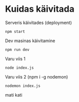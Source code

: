 # Kuidas käivitada

Serveris käivitades (deployment)

    npm start

Dev masinas käivitamine

    npm run dev

Varu viis 1

    node index.js

Varu viis 2 (npm i -g nodemon)

    nodemon index.js

mati
kati
